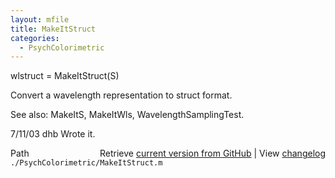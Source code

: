 ```yaml
---
layout: mfile
title: MakeItStruct
categories:
  - PsychColorimetric
---
```


wlstruct = MakeItStruct\(S\)

Convert a wavelength representation to struct format.

See also: MakeItS, MakeItWls, WavelengthSamplingTest.

7/11/03  dhb  Wrote it.


<div class="code_header" style="text-align:right;">
  <span style="float:left;">Path&nbsp;&nbsp;</span> <span class="counter">Retrieve <a href=
  "https://raw.github.com/Psychtoolbox-3/Psychtoolbox-3/beta/./PsychColorimetric/MakeItStruct.m">current version from GitHub</a> | View <a href=
  "https://github.com/Psychtoolbox-3/Psychtoolbox-3/commits/beta/./PsychColorimetric/MakeItStruct.m">changelog</a></span>
</div>
<div class="code">
  <code>./PsychColorimetric/MakeItStruct.m</code>
</div>
